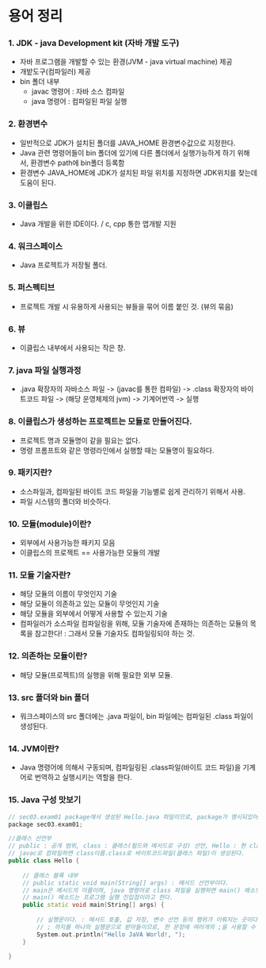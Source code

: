 # 용어 정리

### 1. JDK - java Development kit (자바 개발 도구)
  - 자바 프로그램을 개발할 수 있는 환경(JVM - java virtual machine) 제공
  - 개밭도구(컴파일러) 제공
  - bin 폴더 내부
    - javac 명령어 : 자바 소스 컴파일
    - java 명령어 : 컴파일된 파일 실행
  
### 2. 환경변수
  - 일반적으로 JDK가 설치된 폴더를 JAVA_HOME 환경변수값으로 지정한다.
  - Java 관련 명령어들이 bin 폴더에 있기에 다른 폴더에서 실행가능하게 하기 위해서, 환경변수 path에 bin폴더 등록함
  - 환경변수 JAVA_HOME에 JDK가 설치된 파일 위치를 지정하면 JDK위치를 찾는데 도움이 된다.
  
### 3. 이클립스 
  - Java 개발을 위한 IDE이다. / c, cpp 통한 앱개발 지원

### 4. 워크스페이스 
  - Java 프로젝트가 저장될 폴더.

### 5. 퍼스펙티브 
  - 프로젝트 개발 시 유용하게 사용되는 뷰들을 묶어 이름 붙인 것. (뷰의 묶음)

### 6. 뷰 
  - 이클립스 내부에서 사용되는 작은 창.

### 7. java 파일 실행과정
  - .java 확장자의 자바소스 파일 -> (javac를 통한 컴파일) -> .class 확장자의 바이트코드 파일 -> (해당 운영체제의 jvm) -> 기계어번역 -> 실행

### 8. 이클립스가 생성하는 프로젝트는 모듈로 만들어진다.
  - 프로젝트 명과 모듈명이 같을 필요는 없다.
  - 명령 프롬프트와 같은 명령라인에서 실행할 때는 모듈명이 필요하다.
  
### 9. 패키지란?
  - 소스파일과, 컴파일된 바이트 코드 파일을 기능별로 쉽게 관리하기 위해서 사용.
  - 파일 시스템의 폴더와 비슷하다.
  
### 10. 모듈(module)이란?
  - 외부에서 사용가능한 패키지 모음
  - 이클립스의 프로젝트 == 사용가능한 모듈의 개발
  
### 11. 모듈 기술자란?
  - 해당 모듈의 이름이 무엇인지 기술
  - 해당 모듈이 의존하고 있는 모듈이 무엇인지 기술
  - 해당 모듈을 외부에서 어떻게 사용할 수 있는지 기술
  - 컴파일러가 소스파일 컴파일링을 위해, 모듈 기술자에 존재하는 의존하는 모듈의 목록을 참고한다! : 그래서 모듈 기술자도 컴파일링되야 하는 것.

### 12. 의존하는 모듈이란?
  - 해당 모듈(프로젝트)의 실행을 위해 필요한 외부 모듈.
  
### 13. src 폴더와 bin 폴더
  - 워크스페이스의 src 폴더에는 .java 파일이, bin 파일에는 컴파일된 .class 파일이 생성된다.

### 14. JVM이란?
  - Java 명령어에 의해서 구동되며, 컴파일링된 .class파일(바이트 코드 파일)을 기계어로 번역하고 실행시키는 역할을 한다.

### 15. Java 구성 맛보기
```cpp
// sec03.exam01 package에서 생성된 Hello.java 파일이므로, package가 명시되있어야 한다.
package sec03.exam01;

//클래스 선언부
// public : 공개 범위, class : 클래스(필드와 메서드로 구성) 선언, Hello : 현 class 이름
// javac로 컴파일하면 class이름.class로 바이트코드파일(클래스 파일)이 생성된다.
public class Hello {
	
	// 클래스 블록 내부
	// public static void main(String[] args) : 메서드 선언부이다.
	// main은 메서드의 이름이며, java 명령어로 class 파일을 실행하면 main() 메소드를 찾아 블록 내부를 실행한다.
	// main() 메소드는 프로그램 실행 진입점이라고 한다.
	public static void main(String[] args) {
		
		// 실행문이다. : 메서드 호출, 값 저장, 변수 선언 등의 행위가 이뤄지는 곳이다.
		// ; 까지를 하나의 실행문으로 받아들이므로, 한 문장에 여러개의 ;을 사용할 수 있다.
		System.out.println("Hello JaVA World!, ");
	}

}

```











